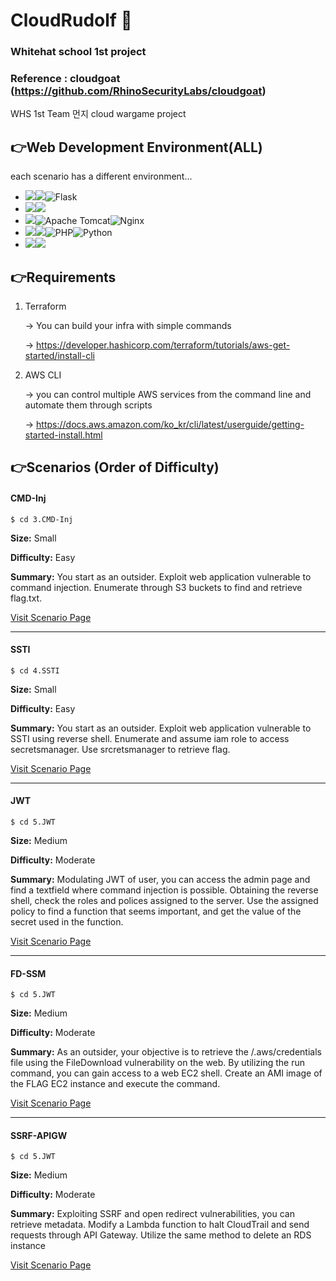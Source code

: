 # CloudRudolf 🦌


### Whitehat school 1st project 
### Reference : cloudgoat (https://github.com/RhinoSecurityLabs/cloudgoat)


WHS 1st Team 먼지 cloud wargame project 

## 👉Web Development Environment(ALL)

each scenario has a different environment...
- <img src="https://img.shields.io/badge/Framework-%23121011?style=for-the-badge"><img src="https://img.shields.io/badge/springboot-6DB33F?style=for-the-badge&logo=springboot&logoColor=white">![Flask](https://img.shields.io/badge/flask-%23000.svg?style=for-the-badge&logo=flask&logoColor=white)
- <img src="https://img.shields.io/badge/Build-%23121011?style=for-the-badge"><img src="https://img.shields.io/badge/Gradle-02303A?style=for-the-badge&logo=Gradle&logoColor=white">
- <img src="https://img.shields.io/badge/Server-%23121011?style=for-the-badge">![Apache Tomcat](https://img.shields.io/badge/apache%20tomcat-%23F8DC75.svg?style=for-the-badge&logo=apache-tomcat&logoColor=black)![Nginx](https://img.shields.io/badge/nginx-%23009639.svg?style=for-the-badge&logo=nginx&logoColor=white)
- <img src="https://img.shields.io/badge/Language-%23121011?style=for-the-badge"><img src="https://img.shields.io/badge/java-%23ED8B00?style=for-the-badge&logo=openjdk&logoColor=white">![PHP](https://img.shields.io/badge/php-%23777BB4.svg?style=for-the-badge&logo=php&logoColor=white)![Python](https://img.shields.io/badge/python-3670A0?style=for-the-badge&logo=python&logoColor=ffdd54)
- <img src="https://img.shields.io/badge/Project Encoding-%23121011?style=for-the-badge"><img src="https://img.shields.io/badge/UTF 8-EA2328?style=for-the-badge">


## 👉Requirements 

1. Terraform
   
   -> You can build your infra with simple commands
   
   -> https://developer.hashicorp.com/terraform/tutorials/aws-get-started/install-cli
   
2. AWS CLI
   
   -> you can control multiple AWS services from the command line and automate them through scripts
   
   -> https://docs.aws.amazon.com/ko_kr/cli/latest/userguide/getting-started-install.html


## 👉Scenarios (Order of Difficulty)
#### CMD-Inj
`$ cd 3.CMD-Inj`

**Size:** Small

**Difficulty:** Easy

**Summary:** You start as an outsider. Exploit web application vulnerable to command injection. Enumerate through S3 buckets to find and retrieve flag.txt.

[Visit Scenario Page](https://github.com/xorverbin/CloudRudolf/tree/main/3.CMD-Inj)

---

#### SSTI
`$ cd 4.SSTI`

**Size:** Small

**Difficulty:** Easy

**Summary:** You start as an outsider. Exploit web application vulnerable to SSTI using reverse shell. Enumerate and assume iam role to access secretsmanager. Use srcretsmanager to retrieve flag.

[Visit Scenario Page](https://github.com/xorverbin/CloudRudolf/tree/main/4.SSTI)

---

#### JWT
`$ cd 5.JWT`

**Size:** Medium

**Difficulty:** Moderate

**Summary:** Modulating JWT of user, you can access the admin page and find a textfield where command injection is possible. Obtaining the reverse shell, check the roles and polices assigned to the server. Use the assigned policy to find a function that seems important, and get the value of the secret used in the function.

[Visit Scenario Page](https://github.com/xorverbin/CloudRudolf/tree/main/5.JWT)

---

#### FD-SSM
`$ cd 5.JWT`

**Size:** Medium

**Difficulty:** Moderate

**Summary:** As an outsider, your objective is to retrieve the /.aws/credentials file using the FileDownload vulnerability on the web. By utilizing the run command, you can gain access to a web EC2 shell. Create an AMI image of the FLAG EC2 instance and execute the command.

[Visit Scenario Page](https://github.com/xorverbin/CloudRudolf/tree/main/1.FD-SSM)

---

#### SSRF-APIGW
`$ cd 5.JWT`

**Size:** Medium

**Difficulty:** Moderate

**Summary:** Exploiting SSRF and open redirect vulnerabilities, you can retrieve metadata. Modify a Lambda function to halt CloudTrail and send requests through API Gateway. Utilize the same method to delete an RDS instance

[Visit Scenario Page](https://github.com/xorverbin/CloudRudolf/tree/main/2.SSRF-APIGW)
